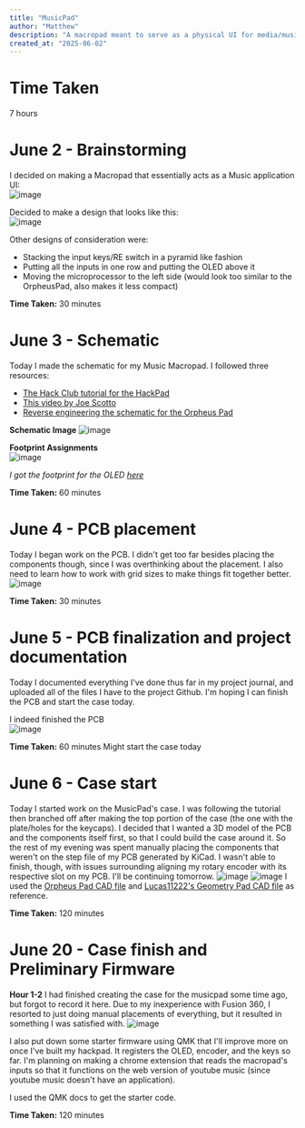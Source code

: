 ```yaml
---
title: "MusicPad"
author: "Matthew"
description: "A macropad meant to serve as a physical UI for media/music players."
created_at: "2025-06-02"
---
```

# Time Taken
7 hours
# June 2 - Brainstorming
I decided on making a Macropad that essentially acts as a Music application UI:  
![image](https://github.com/user-attachments/assets/06e0665b-bcbe-412e-9027-9a98d9f9efbf)  

Decided to make a design that looks like this:  
![image](https://github.com/user-attachments/assets/b5a20eb5-809c-49a3-bd5f-b9a7426f1cdf)

Other designs of consideration were:
- Stacking the input keys/RE switch in a pyramid like fashion
- Putting all the inputs in one row and putting the OLED above it
- Moving the microprocessor to the left side (would look too similar to the OrpheusPad, also makes it less compact)

**Time Taken:** 30 minutes

# June 3  - Schematic

Today I made the schematic for my Music Macropad. I followed three resources: 
- [The Hack Club tutorial for the HackPad](https://hackpad.hackclub.com/guide)
- [This video by Joe Scotto](https://youtu.be/8WXpGTIbxlQ?si=w4RfnoGW6rKjhsWv)
- [Reverse engineering the schematic for the Orpheus Pad](https://github.com/hackclub/hackpad/tree/03a6a5542e0cffbb43e530b67994741fcccb205e/hackpads/orpheuspad/cad)

**Schematic Image**
![image](https://github.com/user-attachments/assets/6cdd27a7-b8ed-45c5-9455-fecd6251be3b)  

**Footprint Assignments**  
![image](https://github.com/user-attachments/assets/4859538e-8e53-4a58-b6bd-9c261461e549)

*I got the footprint for the OLED [here](https://github.com/joe-scotto/scottokeebs/tree/main/Extras/ScottoKicad)*

**Time Taken:** 60 minutes

# June 4 - PCB placement

Today I began work on the PCB. I didn't get too far besides placing the components though, since I was overthinking about the placement. I also need to learn how to work with grid sizes to make things fit together better. 
![image](https://github.com/user-attachments/assets/6009464b-c9ab-493f-967d-7a83ede9bbbd)

**Time Taken:** 30 minutes

# June 5 - PCB finalization and project documentation

Today I documented everything I've done thus far in my project journal, and uploaded all of the files I have to the project Github. I'm hoping I can finish the PCB and start the case today. 

I indeed finished the PCB  
![image](https://github.com/user-attachments/assets/d7c858f2-b59d-47e8-885d-a37958000385)

**Time Taken:** 60 minutes
Might start the case today 

# June 6 - Case start
Today I started work on the MusicPad's case. I was following the tutorial then branched off after making the top portion of the case (the one with the plate/holes for the keycaps). I decided that I wanted a 3D model of the PCB and the components itself first, so that I could build the case around it. So the rest of my evening was spent manually placing the components that weren't on the step file of my PCB generated by KiCad. I wasn't able to finish, though, with issues surrounding aligning my rotary encoder with its respective slot on my PCB. I'll be continuing tomorrow. ![image](https://github.com/user-attachments/assets/e09b72ea-f328-43cf-bd9d-99a9d9d48b54)
![image](https://github.com/user-attachments/assets/b90ce12d-1e20-4b31-b80a-4dbc98602653)
I used the [Orpheus Pad CAD file](https://github.com/hackclub/hackpad/tree/03a6a5542e0cffbb43e530b67994741fcccb205e/hackpads/orpheuspad) and [Lucas11222's Geometry Pad CAD file](https://github.com/lucas11222/Lucas11-GeometryPad/tree/main/pcb) as reference. 

**Time Taken:** 120 minutes

# June 20 - Case finish and Preliminary Firmware
**Hour 1-2**
I had finished creating the case for the musicpad some time ago, but forgot to record it here. Due to my inexperience with Fusion 360, I resorted to just doing manual placements of everything, but it resulted in something I was satisfied with. 
![image](https://github.com/user-attachments/assets/08d67967-ceb2-4be5-9332-66e5d2ab2f2a)  

I also put down some starter firmware using QMK that I'll improve more on once I've built my hackpad. It registers the OLED, encoder, and the keys so far. I'm planning on making a chrome extension that reads the macropad's inputs so that it functions on the web version of youtube music (since youtube music doesn't have an application). 

I used the QMK docs to get the starter code. 

**Time Taken:** 120 minutes
